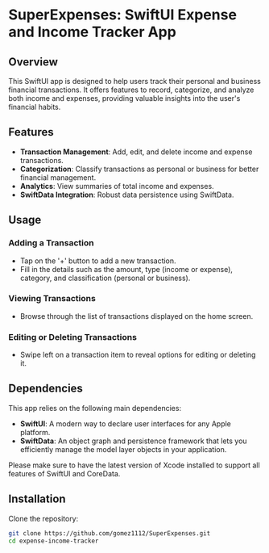 # SuperExpenses: SwiftUI Expense and Income Tracker App

## Overview
This SwiftUI app is designed to help users track their personal and business financial transactions. It offers features to record, categorize, and analyze both income and expenses, providing valuable insights into the user's financial habits.

## Features
- **Transaction Management**: Add, edit, and delete income and expense transactions.
- **Categorization**: Classify transactions as personal or business for better financial management.
- **Analytics**: View summaries of total income and expenses.
- **SwiftData Integration**: Robust data persistence using SwiftData.

## Usage

### Adding a Transaction
- Tap on the '+' button to add a new transaction.
- Fill in the details such as the amount, type (income or expense), category, and classification (personal or business).

### Viewing Transactions
- Browse through the list of transactions displayed on the home screen.

### Editing or Deleting Transactions
- Swipe left on a transaction item to reveal options for editing or deleting it.
## Dependencies

This app relies on the following main dependencies:

- **SwiftUI**: A modern way to declare user interfaces for any Apple platform.
- **SwiftData**: An object graph and persistence framework that lets you efficiently manage the model layer objects in your application.

Please make sure to have the latest version of Xcode installed to support all features of SwiftUI and CoreData.


## Installation

Clone the repository:

```bash
git clone https://github.com/gomez1112/SuperExpenses.git
cd expense-income-tracker
